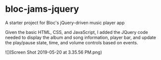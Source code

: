 # bloc-jams-jquery
A starter project for Bloc's jQuery-driven music player app

Given the basic HTML, CSS, and JavaScript, I added the JQuery code needed to display the album and song information, player bar, and update the play/pause state, time, and volume controls based on events. 

![](Screen Shot 2019-05-20 at 3.35.56 PM.png)
